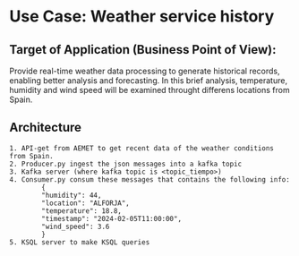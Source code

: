 # Use Case: Weather service history
## Target of Application (Business Point of View): 
Provide real-time weather data processing to generate historical records, enabling better analysis and forecasting. In this brief analysis, temperature, humidity and wind speed will be examined throught differens locations from Spain.

## Architecture
    1. API-get from AEMET to get recent data of the weather conditions from Spain.
    2. Producer.py ingest the json messages into a kafka topic
    3. Kafka server (where kafka topic is <topic_tiempo>)
    4. Consumer.py consum these messages that contains the following info: 
            {
            "humidity": 44,
            "location": "ALFORJA",
            "temperature": 18.8,
            "timestamp": "2024-02-05T11:00:00",
            "wind_speed": 3.6
            }
    5. KSQL server to make KSQL queries